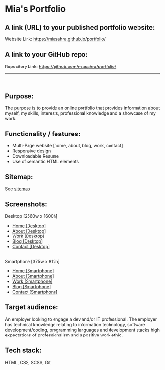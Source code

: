 # Mia's Portfolio

## **A link (URL) to your published portfolio website:**
Website Link: https://miasahra.github.io/portfolio/

## **A link to your GitHub repo:**
Repository Link: https://github.com/miasahra/portfolio/

----------------------------------------------------------
<br>

## **Purpose:**
The purpose is to provide an online portfolio that provides information about myself, my skills, interests, professional knowledge and a showcase of my work.

## **Functionality / features:**
- Multi-Page website [home, about, blog, work, contact]
- Responsive design
- Downloadable Resume
- Use of semantic HTML elements

## **Sitemap:**
See [sitemap](https://github.com/miasahra/portfolio/blob/main/sitemap.xml)

## **Screenshots:**

Desktop [2560w x 1600h]

- [Home [Desktop]](https://github.com/miasahra/portfolio/blob/main/assets/img/screenshots/home-desktop.png)
- [About [Desktop]](https://github.com/miasahra/portfolio/blob/main/assets/img/screenshots/about-desktop.png)
- [Work [Desktop]](https://github.com/miasahra/portfolio/blob/main/assets/img/screenshots/work-desktop.png)
- [Blog [Desktop]](https://github.com/miasahra/portfolio/blob/main/assets/img/screenshots/blog-desktop.png)
- [Contact [Desktop]](https://github.com/miasahra/portfolio/blob/main/assets/img/screenshots/contact-desktop.png)
<br><br>

Smartphone [375w x 812h]

- [Home [Smartphone]](https://github.com/miasahra/portfolio/blob/main/assets/img/screenshots/home-smartphone.png)
- [About [Smartphone]](https://github.com/miasahra/portfolio/blob/main/assets/img/screenshots/about-smartphone.png)
- [Work [Smartphone]](https://github.com/miasahra/portfolio/blob/main/assets/img/screenshots/work-smartphone.png)
- [Blog [Smartphone]](https://github.com/miasahra/portfolio/blob/main/assets/img/screenshots/blog-smartphone.png)
- [Contact [Smartphone]](https://github.com/miasahra/portfolio/blob/main/assets/img/screenshots/contact-smartphone.png)
   
## **Target audience:**
An employer looking to engage a dev and/or IT professional. The employer has technical knowledge relating to information technology, software development/coding, programming languages and development stacks
high expectations of professionalism and a positive work ethic.

## **Tech stack:**
HTML, CSS, SCSS, Git


